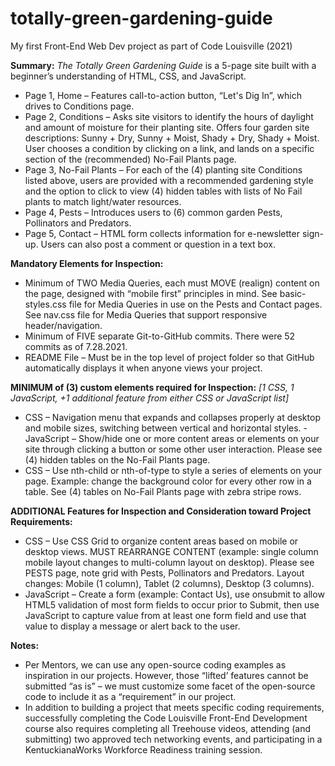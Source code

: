 # totally-green-gardening-guide
My first Front-End Web Dev project as part of Code Louisville (2021)

**Summary:**
*The Totally Green Gardening Guide* is a 5-page site built with a beginner’s understanding of HTML, CSS, and JavaScript. 
- Page 1, Home – Features call-to-action button, “Let's Dig In”, which drives to Conditions page. 
- Page 2, Conditions – Asks site visitors to identify the hours of daylight and amount of moisture for their planting site. Offers four garden site descriptions: Sunny + Dry, Sunny + Moist, Shady + Dry, Shady + Moist. User chooses a condition by clicking on a link, and lands on a specific section of the (recommended) No-Fail Plants page.
- Page 3, No-Fail Plants – For each of the (4) planting site Conditions listed above, users are provided with a recommended gardening style and the option to click to view (4) hidden tables with lists of No Fail plants to match light/water resources. 
- Page 4, Pests – Introduces users to (6) common garden Pests, Pollinators and Predators. 
- Page 5, Contact – HTML form collects information for e-newsletter sign-up. Users can also post a comment or question in a text box. 

**Mandatory Elements for Inspection:**
- Minimum of TWO Media Queries, each must MOVE (realign) content on the page, designed with “mobile first” principles in mind. See basic-styles.css file for Media Queries in use on the Pests and Contact pages. See nav.css file for Media Queries that support responsive header/navigation. 
- Minimum of FIVE separate Git-to-GitHub commits. There were 52 commits as of 7.28.2021.
- README File – Must be in the top level of project folder so that GitHub automatically displays it when anyone views your project. 

**MINIMUM of (3) custom elements required for Inspection:**
*[1 CSS, 1 JavaScript, +1 additional feature from either CSS or JavaScript list]*
- CSS – Navigation menu that expands and collapses properly at desktop and mobile sizes, switching between vertical and horizontal styles.
-JavaScript – Show/hide one or more content areas or elements on your site through clicking a button or some other user interaction. Please see (4) hidden tables on the No-Fail Plants page.
- CSS – Use nth-child or nth-of-type to style a series of elements on your page. Example: change the background color for every other row in a table. See (4) tables on No-Fail Plants page with zebra stripe rows.

**ADDITIONAL Features for Inspection and Consideration toward Project Requirements:**
- CSS – Use CSS Grid to organize content areas based on mobile or desktop views. MUST  REARRANGE CONTENT (example: single column mobile layout changes to multi-column layout on desktop). Please see PESTS page, note grid with Pests, Pollinators and Predators. Layout changes: Mobile (1 column), Tablet (2 columns), Desktop (3 columns).
- JavaScript – Create a form (example: Contact Us), use onsubmit to allow HTML5 validation of most form fields to occur prior to Submit, then use JavaScript to capture value from at least one form field and use that value to display a message or alert back to the user.

**Notes:**	
- Per Mentors, we can use any open-source coding examples as inspiration in our projects. However, those “lifted’ features cannot be submitted “as is” – we must customize some facet of the open-source code to include it as a “requirement” in our project.  
- In addition to building a project that meets specific coding requirements, successfully completing the Code Louisville Front-End Development course also requires completing all Treehouse videos, attending (and submitting) two approved tech networking events, and participating in a KentuckianaWorks Workforce Readiness training session.
